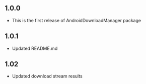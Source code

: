 ## 1.0.0

* This is the first release of AndroidDownloadManager package

## 1.0.1

* Updated README.md

## 1.02

* Updated download stream results